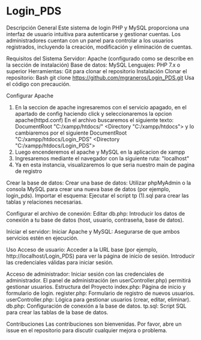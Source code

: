# Login_PDS
Descripción General
Este sistema de login PHP y MySQL proporciona una interfaz de usuario intuitiva para autenticarse y gestionar cuentas. Los administradores cuentan con un panel para controlar a los usuarios registrados, incluyendo la creación, modificación y eliminación de cuentas.

Requisitos del Sistema
Servidor: Apache (configurado como se describe en la sección de instalación)
Base de datos: MySQL
Lenguajes: PHP 7.x o superior
Herramientas: Git para clonar el repositorio
Instalación
Clonar el repositorio:
Bash
git clone https://github.com/mgraneros/Login_PDS.git
Usa el código con precaución.

Configurar Apache

1. En la seccion de apache ingresaremos con el servicio apagado, en el apartado de config haciendo click y seleccionaremos la opcion apache(httpd.conf)
En el archivo buscaremos el siguiente texto:
DocumentRoot "C:/xampp/htdocs/"
<Directory "C:/xampp/htdocs">
y lo cambiaremos por el siguiente
DocumentRoot "C:/xampp/htdocs/Login_PDS"
<Directory "C:/xampp/htdocs/Login_PDS">
2. Luego encenderemos el apache y MySQL en la aplicacion de xampp
4. Ingresaremos mediante el navegador con la siguiente ruta: "localhost"
5. Ya en esta instancia, visualizaremos lo que seria nuestro main de pagina de registro

Crear la base de datos:
Crear una base de datos: Utilizar phpMyAdmin o la consola MySQL para crear una nueva base de datos (por ejemplo, login_pds).
Importar el esquema: Ejecutar el script tp (1).sql para crear las tablas y relaciones necesarias.

Configurar el archivo de conexión:
Editar db.php: Introducir los datos de conexión a tu base de datos (host, usuario, contraseña, base de datos).

Iniciar el servidor:
Iniciar Apache y MySQL: Asegurarse de que ambos servicios estén en ejecución.

Uso
Acceso de usuario:
Acceder a la URL base (por ejemplo, http://localhost/Login_PDS) para ver la página de inicio de sesión.
Introducir las credenciales válidas para iniciar sesión.

Acceso de administrador:
Iniciar sesión con las credenciales de administrador.
El panel de administración (en userController.php) permitirá gestionar usuarios.
Estructura del Proyecto
index.php: Página de inicio y formulario de login.
register.php: Formulario de registro de nuevos usuarios.
userController.php: Lógica para gestionar usuarios (crear, editar, eliminar).
db.php: Configuración de conexión a la base de datos.
tp.sql: Script SQL para crear las tablas de la base de datos.

Contribuciones
Las contribuciones son bienvenidas. Por favor, abre un issue en el repositorio para discutir cualquier mejora o problema.
